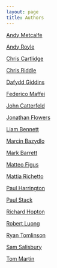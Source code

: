 ```yaml
---
layout: page
title: Authors
---
```


<a href="/blog/authors/ametcalfe.html">Andy Metcalfe</a>

<a href="/blog/authors/aroyle.html">Andy Royle</a>

<a href="/blog/authors/ccartlidge.html">Chris Cartlidge</a>

<a href="/blog/authors/criddle.html">Chris Riddle</a>

<a href="/blog/authors/dgiddins.html">Dafydd Giddins</a>

<a href="/blog/authors/fmaffei.html">Federico Maffei</a>

<a href="/blog/authors/jcatterfeld.html">John Catterfeld</a>

<a href="/blog/authors/jflowers.html">Jonathan Flowers</a>

<a href="/blog/authors/lbennett.html">Liam Bennett</a>

<a href="/blog/authors/mbazydlo.html">Marcin Bazydlo</a>

<a href="/blog/authors/mbarrett.html">Mark Barrett</a>

<a href="/blog/authors/mfigus.html">Matteo Figus</a>

<a href="/blog/authors/mrichetto.html">Mattia Richetto</a>

<a href="/blog/authors/pharrington.html">Paul Harrington</a>

<a href="/blog/authors/pstack.html">Paul Stack</a>

<a href="/blog/authors/rhopton.html">Richard Hopton</a>

<a href="/blog/authors/rluong.html">Robert Luong</a>

<a href="/blog/authors/rtomlinson.html">Ryan Tomlinson</a>

<a href="/blog/authors/ssalisbury.html">Sam Salisbury</a>

<a href="/blog/authors/tmartin.html">Tom Martin</a>